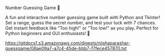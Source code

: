 Number Guessing Game 🎲
  
A fun and interactive number guessing game built with Python and Tkinter! Set a range, guess the secret number, and test your luck with 7 chances. Get instant feedback like "Too high!" or "Too low!" as you play. Perfect for Python beginners and GUI enthusiasts! 🚀

https://gitdocs1.s3.amazonaws.com/digests/niishaparashar-guessgame/08ae09a7-a7c4-45de-bbb7-f7fece457870.txt
